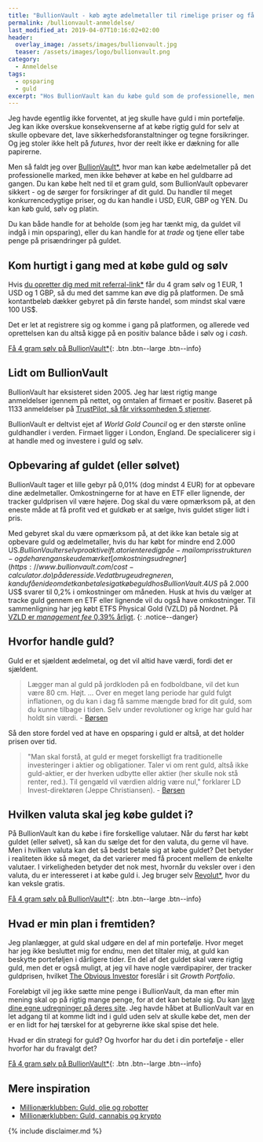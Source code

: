 ```yaml
---
title: "BullionVault - køb ægte ædelmetaller til rimelige priser og få dem opbevaret sikkert"
permalink: /bullionvault-anmeldelse/
last_modified_at: 2019-04-07T10:16:02+02:00
header:
  overlay_image: /assets/images/bullionvault.jpg
  teaser: /assets/images/logo/bullionvault.png
category:
  - Anmeldelse
tags:
  - opsparing
  - guld
excerpt: "Hos BullionVault kan du købe guld som de professionelle, men helt ned til 1 gram ad gangen - og få guldet opbevaret til rimelige priser"
---
```


Jeg havde egentlig ikke forventet, at jeg skulle have guld i min portefølje. Jeg kan ikke overskue konsekvenserne af at købe rigtig guld for selv at skulle opbevare det, lave sikkerhedsforanstaltninger og tegne forsikringer. Og jeg stoler ikke helt på _futures_, hvor der reelt ikke er dækning for alle papirerne.

Men så faldt jeg over [BullionVault\*](/go/bullionvault/), hvor man kan købe ædelmetaller på det professionelle marked, men ikke behøver at købe en hel guldbarre ad gangen. Du kan købe helt ned til et gram guld, som BullionVault opbevarer sikkert - og de sørger for forsikringer af dit guld. Du handler til meget konkurrencedygtige priser, og du kan handle i USD, EUR, GBP og YEN. Du kan køb guld, sølv og platin. 

Du kan både handle for at beholde (som jeg har tænkt mig, da guldet vil indgå i min opsparing), eller du kan handle for at _trade_ og tjene eller tabe penge på prisændringer på guldet.

## Kom hurtigt i gang med at købe guld og sølv

Hvis [du opretter dig med mit referral-link*](/go/bullionvault/) får du 4 gram sølv og 1 EUR, 1 USD og 1 GBP, så du med det samme kan øve dig på platformen. De små kontantbeløb dækker gebyret på din første handel, som mindst skal være 100 US$.

Det er let at registrere sig og komme i gang på platformen, og allerede ved oprettelsen kan du altså kigge på en positiv balance både i sølv og i _cash_.

[Få 4 gram sølv på BullionVault\*](/go/bullionvault/){: .btn .btn--large .btn--info}

## Lidt om BullionVault

BullionVault har eksisteret siden 2005. Jeg har læst rigtig mange anmeldelser igennem på nettet, og omtalen af firmaet er positiv. Baseret på 1133 anmeldelser på [TrustPilot, så får virksomheden 5 stjerner](https://dk.trustpilot.com/review/www.bullionvault.com).

BullionVault er deltvist ejet af _World Gold Council_ og er den største online guldhandler i verden. Firmaet ligger i London, England. De specialicerer sig i at handle med og investere i guld og sølv.

## Opbevaring af guldet (eller sølvet)

BullionVault tager et lille gebyr på 0,01% (dog mindst 4 EUR) for at opbevare dine ædelmetaller. Omkostningerne for at have en ETF eller lignende, der tracker guldprisen vil være højere. Dog skal du være opmærksom på, at den eneste måde at få profit ved et guldkøb er at sælge, hvis guldet stiger lidt i pris.

Med gebyret skal du være opmærksom på, at det ikke kan betale sig at opbevare guld og ædelmetaller, hvis du har købt for mindre end 2.000 US$. BullionVault er selv proaktive ift. at orientere dig på e-mail om prisstrukturen - og de har en ganske udemærket [omkostningsudregner](https://www.bullionvault.com/cost-calculator.do) på deres side. Ved at bruge udregneren, kan du få en ide om det kan betale sig at købe guld hos BullionVault. 4 US$ på 2.000 US$ svarer til 0,2% i omkostninger om måneden.  Husk at hvis du vælger at tracke guld gennem en ETF eller lignende vil du også have omkostninger. Til sammenligning har jeg købt ETFS Physical Gold (VZLD) på Nordnet. På [VZLD er _management fee_ 0,39% årligt](https://www.bloomberg.com/quote/VZLD:GR).
{: .notice--danger}

## Hvorfor handle guld?

Guld er et sjældent ædelmetal, og det vil altid have værdi, fordi det er sjældent.

> Lægger man al guld på jordkloden på en fodboldbane, vil det kun være 80 cm. Højt. 
> ...
> Over en meget lang periode har guld fulgt inflationen, og du kan i dag få samme mængde brød for dit guld, som du kunne tilbage i tiden. Selv under revolutioner og krige har guld har holdt sin værdi.
> \- [Børsen](https://penge.borsen.dk/artikel/1/192032/det_vidste_du_ikke_om_guld.html)

Så den store fordel ved at have en opsparing i guld er altså, at det holder prisen over tid.
 
> "Man skal forstå, at guld er meget forskelligt fra traditionelle investeringer i aktier og obligationer. Taler vi om rent guld, altså ikke guld-aktier, er der hverken udbytte eller aktier (her skulle nok stå renter, red.). Til gengæld vil værdien aldrig være nul," forklarer LD Invest-direktøren (Jeppe Christiansen).
> \- [Børsen](https://penge.borsen.dk/artikel/1/192031/guld_-_en_investering_som_ingen_anden.html)

## Hvilken valuta skal jeg købe guldet i?

På BullionVault kan du købe i fire forskellige valutaer. Når du først har købt guldet (eller sølvet), så kan du sælge det for den valuta, du gerne vil have. Men i hvilken valuta kan det så bedst betale sig at købe guldet? Det betyder i realiteten ikke så meget, da det varierer med få procent mellem de enkelte valutaer. I virkeligheden betyder det nok mest, hvornår du veksler over i den valuta, du er interesseret i at købe guld i. Jeg bruger selv [Revolut*](/go/revolut/), hvor du kan veksle gratis.

[Få 4 gram sølv på BullionVault\*](/go/bullionvault/){: .btn .btn--large .btn--info}

## Hvad er min plan i fremtiden?

Jeg planlægger, at guld skal udgøre en del af min portefølje. Hvor meget har jeg ikke besluttet mig for endnu, men det tiltaler mig, at guld kan beskytte porteføljen i dårligere tider. En del af det guldet skal være rigtig guld, men det er også muligt, at jeg vil have nogle værdipapirer, der tracker guldprisen, hvilket [The Obvious Investor](https://obviousinvestor.com) foreslår i sit _Growth Portfolio_.

Foreløbigt vil jeg ikke sætte mine penge i BullionVault, da man efter min mening skal op på rigtig mange penge, for at det kan betale sig. Du kan [lave dine egne udregninger på deres site](https://www.bullionvault.com/cost-calculator.do). Jeg havde håbet at BullionVault var en let adgang til at komme lidt ind i guld uden selv at skulle købe det, men der er en lidt for høj tærskel for at gebyrerne ikke skal spise det hele.

Hvad er din strategi for guld? Og hvorfor har du det i din portefølje - eller hvorfor har du fravalgt det?

[Få 4 gram sølv på BullionVault\*](/go/bullionvault/){: .btn .btn--large .btn--info}

## Mere inspiration

- [Millionærklubben: Guld, olie og robotter](https://www.24syv.dk/programmer/millionaerklubben/19280817/guld-olie-og-robotter)
- [Millionærklubben: Guld, cannabis og krypto](https://www.24syv.dk/programmer/millionaerklubben/49549306/guld-cannabis-og-krypto)

{% include disclaimer.md %}
